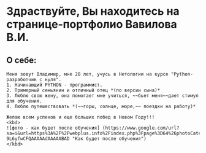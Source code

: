 # Здраствуйте, Вы находитесь на странице-портфолио Вавилова В.И.
## О себе:
    Меня зовут Владимир, мне 28 лет, учусь в Нетологии на курсе "Python-разработчик с нуля".
    1. Начинающий PYTHON - программист.
    2. Примерный семьянин и отличный отец *(по версии сына)*
    3. Люблю свою жену, она помогает мне учиться, ~~бьет меня~~дает стимул для обучения.
    4. Люблю путешествовать *(~~горы, солнце, море,~~ поездки на работу)*
   
    Желаю всем успехов и еще больших побед в Новом Году!!!
    <kbd>
    ![фото - как будет после обучения] (https://www.google.com/url?sa=i&url=https%3A%2F%2Fwebplus.info%2Findex.php%3Fpage%3D64%26photoCategory%3D42%26max%3D1&psig=AOvVaw0mrkdZg4EoRmCz0YTjAdPi&ust=1673885223343000&source=images&cd=vfe&ved=0CBAQjRxqFwoTCNDv-9L6yfwCFQAAAAAdAAAAABAD "Как будет после обучения")
    </kbd>
    
